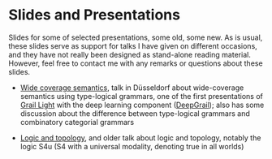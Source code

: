 # Slides and Presentations
Slides for some of selected presentations, some old, some new. As is usual, these slides serve as support for talks I have given on different occasions, and they have not really been designed as stand-alone reading material. However, feel free to contact me with any remarks or questions about these slides.


* [Wide coverage semantics](WCS_Dusseldorf.pdf), talk in Düsseldorf about wide-coverage semantics using type-logical grammars, one of the first presentations of [Grail Light](https://richardmoot.github.io/GrailLight) with the deep learning component ([DeepGrail](https://richardmoot.github.io/DeepGrail)); also has some discussion about the difference between type-logical grammars and combinatory categorial grammars

* [Logic and topology](LogicAndTopology), and older talk about logic and topology, notably the logic S4u (S4 with a universal modality, denoting true in all worlds)

